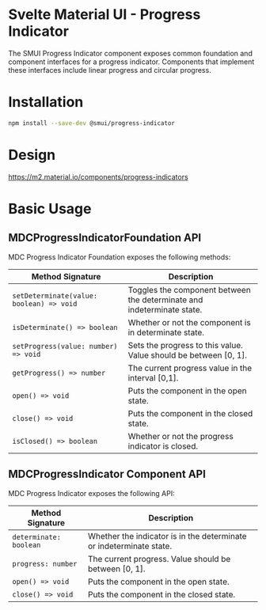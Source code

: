 # Svelte Material UI - Progress Indicator

The SMUI Progress Indicator component exposes common foundation and component interfaces for a progress indicator. Components that implement these interfaces include linear progress and circular progress.

# Installation

```sh
npm install --save-dev @smui/progress-indicator
```

# Design

https://m2.material.io/components/progress-indicators

# Basic Usage

## MDCProgressIndicatorFoundation API

MDC Progress Indicator Foundation exposes the following methods:

| Method Signature                         | Description                                                            |
| ---------------------------------------- | ---------------------------------------------------------------------- |
| `setDeterminate(value: boolean) => void` | Toggles the component between the determinate and indeterminate state. |
| `isDeterminate() => boolean`             | Whether or not the component is in determinate state.                  |
| `setProgress(value: number) => void`     | Sets the progress to this value. Value should be between [0, 1].       |
| `getProgress() => number`                | The current progress value in the interval [0,1].                      |
| `open() => void`                         | Puts the component in the open state.                                  |
| `close() => void`                        | Puts the component in the closed state.                                |
| `isClosed() => boolean`                  | Whether or not the progress indicator is closed.                       |

## MDCProgressIndicator Component API

MDC Progress Indicator exposes the following API:

| Method Signature       | Description                                                         |
| ---------------------- | ------------------------------------------------------------------- |
| `determinate: boolean` | Whether the indicator is in the determinate or indeterminate state. |
| `progress: number`     | The current progress. Value should be between [0, 1].               |
| `open() => void`       | Puts the component in the open state.                               |
| `close() => void`      | Puts the component in the closed state.                             |
